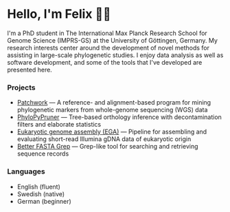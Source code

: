 # Hello, I'm Felix 👋🏻

I'm a PhD student in The International Max Planck Research School for Genome Science (IMPRS-GS)
at the University of Göttingen, Germany. My research interests center around the development 
of novel methods for assisting in large-scale phylogenetic studies. I enjoy data analysis
as well as software development, and some of the tools that I've developed are presented here.

### Projects

- [Patchwork](https://github.com/fethalen/Patchwork) — A reference- and alignment-based program for mining phylogenetic markers from whole-genome sequencing (WGS) data
- [PhyloPyPruner](https://github.com/fethalen/phylopypruner) — Tree-based orthology inference with decontamination filters and elaborate statistics
- [Eukaryotic genome assembly (EGA)](https://github.com/ThiloSchulze/eukaryotic-genome-assembly) — Pipeline for assembling and evaluating short-read Illumina gDNA data of eukaryotic origin
- [Better FASTA Grep](https://github.com/fethalen/better_fasta_grep) — Grep-like tool for searching and retrieving sequence records

### Languages

- English (fluent)
- Swedish (native)
- German (beginner)
